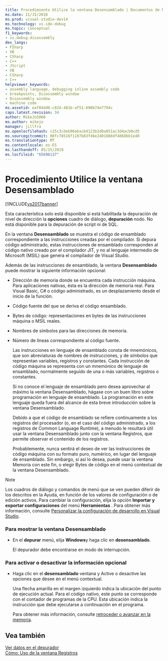 ```yaml
---
title: Procedimiento Utilice la ventana Desensamblado | Documentos de Microsoft
ms.date: 11/15/2016
ms.prod: visual-studio-dev14
ms.technology: vs-ide-debug
ms.topic: conceptual
f1_keywords:
- vs.debug.disassembly
dev_langs:
- FSharp
- VB
- CSharp
- C++
- JScript
- VB
- CSharp
- C++
helpviewer_keywords:
- assembly language, debugging inline assembly code
- breakpoints, Disassembly window
- Disassembly window
- machine code
ms.assetid: eaf84dd0-c82d-481b-af51-690b74e7794c
caps.latest.revision: 34
author: MikeJo5000
ms.author: mikejo
manager: jillfra
ms.openlocfilehash: c25c3cdeb96abacb4123b2d0a851ac3d4acb0cd5
ms.sourcegitcommit: 08fc78516f1107b83f46e2401888df4868bb1e40
ms.translationtype: MT
ms.contentlocale: es-ES
ms.lasthandoff: 05/15/2019
ms.locfileid: "65696137"
---
```

# <a name="how-to-use-the-disassembly-window"></a>Procedimiento Utilice la ventana Desensamblado
[!INCLUDE[vs2017banner](../includes/vs2017banner.md)]

Esta característica solo está disponible si está habilitada la depuración de nivel de dirección la **opciones** cuadro de diálogo, **depuración** nodo. No está disponible para la depuración de script ni de SQL.  
  
 En la ventana **Desensamblado** se muestra el código de ensamblado correspondiente a las instrucciones creadas por el compilador. Si depura código administrado, estas instrucciones de ensamblado corresponden al código nativo creado por el compilador JIT, y no al lenguaje intermedio de Microsoft (MSIL) que genera el compilador de Visual Studio.  
  
 Además de las instrucciones de ensamblado, la ventana **Desensamblado** puede mostrar la siguiente información opcional:  
  
- Dirección de memoria donde se encuentra cada instrucción máquina. Para aplicaciones nativas, ésta es la dirección de memoria real. Para Visual Basic, C# o código administrado, es un desplazamiento desde el inicio de la función.  
  
- Código fuente del que se deriva el código ensamblado.  
  
- Bytes de código: representaciones en bytes de las instrucciones máquina o MSIL reales.  
  
- Nombres de símbolos para las direcciones de memoria.  
  
- Número de líneas correspondiente al código fuente.  
  
  Las instrucciones en lenguaje de ensamblado consta de mnemónicos, que son abreviaturas de nombres de instrucciones, y de símbolos que representan variables, registros y constantes. Cada instrucción de código máquina se representa con un mnemónico de lenguaje de ensamblado, normalmente seguido de una o más variables, registros o constantes.  
  
  Si no conoce el lenguaje de ensamblado pero desea aprovechar al máximo la ventana Desensamblado, hágase con un buen libro sobre programación en lenguaje de ensamblado. La programación en este lenguaje queda fuera del alcance de esta breve introducción sobre la ventana Desensamblado.  
  
  Debido a que el código de ensamblado se refiere continuamente a los registros del procesador (o, en el caso del código administrado, a los registros de Common Language Runtime), a menudo le resultará útil usar la ventana Desensamblado junto con la ventana Registros, que permite observar el contenido de los registros.  
  
  Probablemente, nunca sentirá el deseo de ver las instrucciones de código máquina con su formato puro, numérico, en lugar del lenguaje de ensamblado. Sin embargo, si así lo desea, puede usar la ventana Memoria con este fin, o elegir Bytes de código en el menú contextual de la ventana Desensamblado.  
  
> [!NOTE]
> Los cuadros de diálogo y comandos de menú que se ven pueden diferir de los descritos en la Ayuda, en función de los valores de configuración o de edición activos. Para cambiar la configuración, elija la opción **Importar y exportar configuraciones** del menú **Herramientas** . Para obtener más información, consulte [Personalizar la configuración de desarrollo en Visual Studio](https://msdn.microsoft.com/22c4debb-4e31-47a8-8f19-16f328d7dcd3).  
  
### <a name="to-display-the-disassembly-window"></a>Para mostrar la ventana Desensamblado  
  
- En el **depurar** menú, elija **Windows**y haga clic en **desensamblado**.  
  
     El depurador debe encontrarse en modo de interrupción.  
  
### <a name="to-turn-optional-information-on-or-off"></a>Para activar o desactivar la información opcional  
  
- Haga clic en el **desensamblado** ventana y Active o desactive las opciones que desee en el menú contextual.  
  
     Una flecha amarilla en el margen izquierdo indica la ubicación del punto de ejecución actual. Para el código nativo, este punto se corresponde con el contador de programas de la CPU. Esta ubicación indica la instrucción que debe ejecutarse a continuación en el programa.  
  
     Para obtener más información, consulte [retroceder o avanzar en la memoria](../debugger/how-to-page-up-or-down-in-memory.md).  
  
## <a name="see-also"></a>Vea también  
 [Ver datos en el depurador](../debugger/viewing-data-in-the-debugger.md)   
 [Cómo: Uso de la ventana Registros](../debugger/how-to-use-the-registers-window.md)
